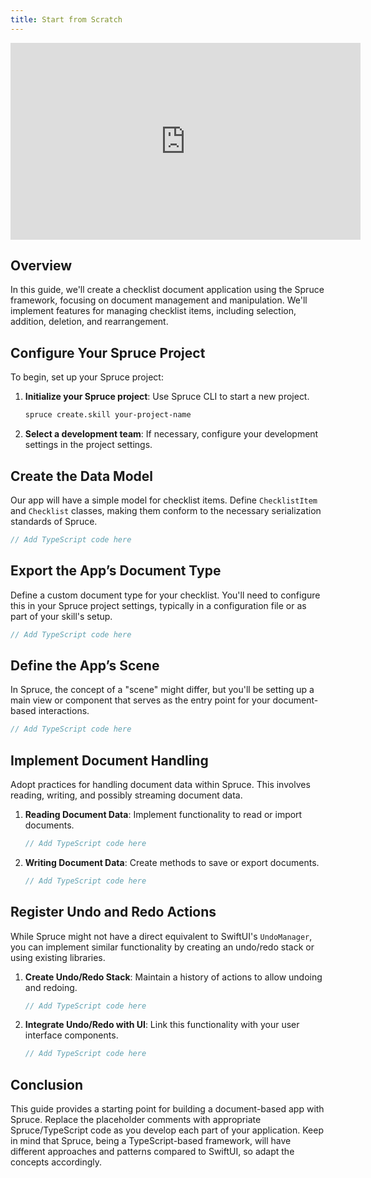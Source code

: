 ```yaml
---
title: Start from Scratch
---
```

</style>

<div class="video-container">
    <iframe width="560" height="315" src="https://www.youtube.com/embed/SiUckNpPLag?si=SCepKnOJDJKmLbC-" title="YouTube video player" frameborder="0" allow="accelerometer; autoplay; clipboard-write; encrypted-media; gyroscope; picture-in-picture; web-share" allowfullscreen></iframe>
</div>

## Overview
In this guide, we'll create a checklist document application using the Spruce framework, focusing on document management and manipulation. We'll implement features for managing checklist items, including selection, addition, deletion, and rearrangement.

## Configure Your Spruce Project
To begin, set up your Spruce project:

1. **Initialize your Spruce project**: Use Spruce CLI to start a new project.
   ```bash
   spruce create.skill your-project-name
   ```

2. **Select a development team**: If necessary, configure your development settings in the project settings.

## Create the Data Model
Our app will have a simple model for checklist items. Define `ChecklistItem` and `Checklist` classes, making them conform to the necessary serialization standards of Spruce.

```typescript
// Add TypeScript code here
```

## Export the App’s Document Type
Define a custom document type for your checklist. You'll need to configure this in your Spruce project settings, typically in a configuration file or as part of your skill's setup.

```typescript
// Add TypeScript code here
```

## Define the App’s Scene
In Spruce, the concept of a "scene" might differ, but you'll be setting up a main view or component that serves as the entry point for your document-based interactions.

```typescript
// Add TypeScript code here
```

## Implement Document Handling
Adopt practices for handling document data within Spruce. This involves reading, writing, and possibly streaming document data.

1. **Reading Document Data**: Implement functionality to read or import documents.
   ```typescript
   // Add TypeScript code here
   ```

2. **Writing Document Data**: Create methods to save or export documents.
   ```typescript
   // Add TypeScript code here
   ```

## Register Undo and Redo Actions
While Spruce might not have a direct equivalent to SwiftUI's `UndoManager`, you can implement similar functionality by creating an undo/redo stack or using existing libraries.

1. **Create Undo/Redo Stack**: Maintain a history of actions to allow undoing and redoing.
   ```typescript
   // Add TypeScript code here
   ```

2. **Integrate Undo/Redo with UI**: Link this functionality with your user interface components.
   ```typescript
   // Add TypeScript code here
   ```

## Conclusion
This guide provides a starting point for building a document-based app with Spruce. Replace the placeholder comments with appropriate Spruce/TypeScript code as you develop each part of your application. Keep in mind that Spruce, being a TypeScript-based framework, will have different approaches and patterns compared to SwiftUI, so adapt the concepts accordingly.